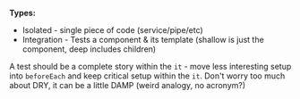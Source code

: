 **Types:**

- Isolated - single piece of code (service/pipe/etc)
- Integration - Tests a component & its template (shallow is just the component, deep includes children)

A test should be a complete story within the `it` - move less interesting setup into `beforeEach` and keep critical setup within the `it`. Don't worry too much about DRY, it can be a little DAMP (weird analogy, no acronym?)